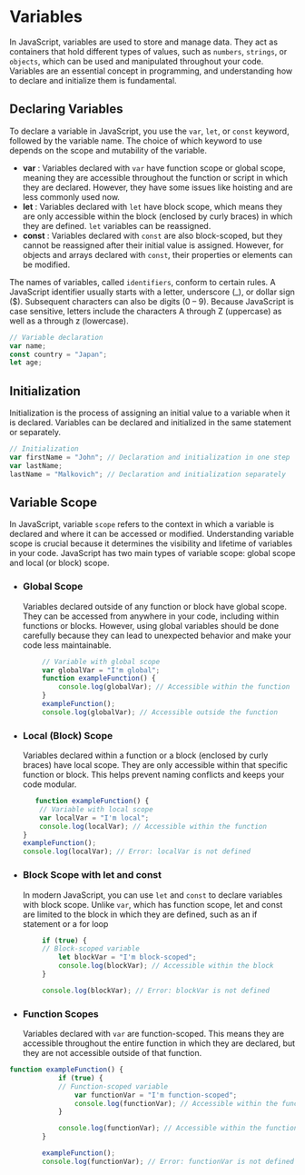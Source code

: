 <h1>Variables</h1>

In JavaScript, variables are used to store and manage data. They act as containers that hold different types of values, such as `numbers`, `strings`, or `objects`, which can be used and manipulated throughout your code. Variables are an essential concept in programming, and understanding how to declare and initialize them is fundamental.

## Declaring Variables

To declare a variable in JavaScript, you use the `var`, `let`, or `const` keyword, followed by the variable name. The choice of which keyword to use depends on the scope and mutability of the variable.

- **var** : Variables declared with `var` have function scope or global scope, meaning they are accessible throughout the function or script in which they are declared. However, they have some issues like hoisting and are less commonly used now.
- **let** : Variables declared with `let` have block scope, which means they are only accessible within the block (enclosed by curly braces) in which they are defined. `let` variables can be reassigned.
- **const** : Variables declared with `const` are also block-scoped, but they cannot be reassigned after their initial value is assigned. However, for objects and arrays declared with `const`, their properties or elements can be modified.
 
The names of variables, called `identifiers`, conform to certain rules. A JavaScript identifier usually starts with a letter, underscore (_), or dollar sign ($). Subsequent characters can also be digits (0 – 9). Because JavaScript is case sensitive, letters include the characters A through Z (uppercase) as well as a through z (lowercase).

```javascript
// Variable declaration
var name; 
const country = "Japan";
let age;
```
## Initialization

Initialization is the process of assigning an initial value to a variable when it is declared. Variables can be declared and initialized in the same statement or separately.

```javascript
// Initialization
var firstName = "John"; // Declaration and initialization in one step
var lastName;
lastName = "Malkovich"; // Declaration and initialization separately
```

## Variable Scope

In JavaScript, variable `scope` refers to the context in which a variable is declared and where it can be accessed or modified. Understanding variable scope is crucial because it determines the visibility and lifetime of variables in your code. JavaScript has two main types of variable scope: global scope and local (or block) scope.

- ### Global Scope
  Variables declared outside of any function or block have global scope. They can be accessed from anywhere in your code, including within functions or blocks. However, using global variables should be done          carefully because they can lead to unexpected behavior and make your code less maintainable.
    
```javascript
        // Variable with global scope
        var globalVar = "I'm global";
        function exampleFunction() {
            console.log(globalVar); // Accessible within the function
        }
        exampleFunction();
        console.log(globalVar); // Accessible outside the function
```
 
   - ### Local (Block) Scope
     Variables declared within a function or a block (enclosed by curly braces) have local scope. They are only accessible within that specific function or block. This helps prevent naming conflicts and keeps           your code modular.
        ```javascript
           function exampleFunction() {
            // Variable with local scope
            var localVar = "I'm local";
            console.log(localVar); // Accessible within the function
        }
        exampleFunction();
        console.log(localVar); // Error: localVar is not defined
        ```

  - ### Block Scope with let and const
    In modern JavaScript, you can use `let` and `const` to declare variables with block scope. Unlike `var`, which has function scope, let and const are limited to the block in which they are defined, such           as an if statement or a for loop
```javascript
        if (true) {
        // Block-scoped variable
            let blockVar = "I'm block-scoped";
            console.log(blockVar); // Accessible within the block
        }

        console.log(blockVar); // Error: blockVar is not defined
```

- ### Function Scopes
   Variables declared with `var` are function-scoped. This means they are accessible throughout the entire function in which they are declared, but they are not accessible outside of that function.
```javascript
function exampleFunction() {
            if (true) {
            // Function-scoped variable
                var functionVar = "I'm function-scoped";
                console.log(functionVar); // Accessible within the function
            }

            console.log(functionVar); // Accessible within the function
        }

        exampleFunction();
        console.log(functionVar); // Error: functionVar is not defined outside the function
```


